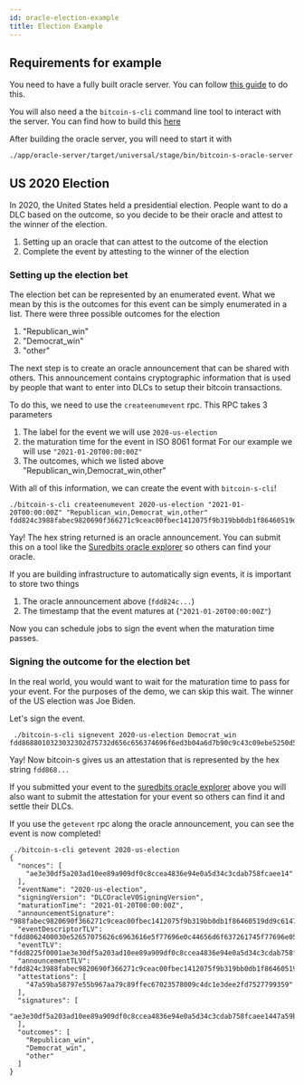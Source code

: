 ```yaml
---
id: oracle-election-example
title: Election Example
---
```


## Requirements for example

You need to have a fully built oracle server. You can follow [this guide](build-oracle-server.md) to do this.

You will also need a the `bitcoin-s-cli` command line tool to interact with the server.
You can find how to build this [here](../applications/cli.md)

After building the oracle server, you will need to start it with

```
./app/oracle-server/target/universal/stage/bin/bitcoin-s-oracle-server
```

## US 2020 Election

In 2020, the United States held a presidential election.
People want to do a DLC based on the outcome, so you decide to be
their oracle and attest to the winner of the election.

1. Setting up an oracle that can attest to the outcome of the election
2. Complete the event by attesting to the winner of the election

### Setting up the election bet

The election bet can be represented by an enumerated event. What we mean by this is the outcomes
for this event can be simply enumerated in a list. There were three possible outcomes for the election

1. "Republican_win"
2. "Democrat_win"
3. "other"

The next step is to create an oracle announcement that can be shared with others. This announcement
contains cryptographic information that is used by people that want to enter into DLCs to setup
their bitcoin transactions.

To do this, we need to use the `createenumevent` rpc. This RPC takes 3 parameters

1. The label for the event
   we will use `2020-us-election`
2. the maturation time for the event in ISO 8061 format
   For our example we will use `"2021-01-20T00:00:00Z"`
3. The outcomes, which we listed above "Republican_win,Democrat_win,other"

With all of this information, we can create the event with `bitcoin-s-cli`!

```
./bitcoin-s-cli createenumevent 2020-us-election "2021-01-20T00:00:00Z" "Republican_win,Democrat_win,other"
fdd824c3988fabec9820690f366271c9ceac00fbec1412075f9b319bb0db1f86460519dd9c61478949f2c00c35aeb8e53a1507616072cb802891e2c189a9fa65a0493de5d3b04a6d7b90c9c43c09ebe5250d583e1c3fc423219b26f6a02ec394a130000afdd8225f0001ae3e30df5a203ad10ee89a909df0c8ccea4836e94e0a5d34c3cdab758fcaee1460189600fdd8062400030e52657075626c6963616e5f77696e0c44656d6f637261745f77696e056f7468657210323032302d75732d656c656374696f6e
```

Yay! The hex string returned is an oracle announcement.
You can submit this on a tool like the [Suredbits oracle explorer](https://oracle.suredbits.com)
so others can find your oracle.

If you are building infrastructure to automatically sign events, it is important to store two things

1. The oracle announcement above (`fdd824c...`)
2. The timestamp that the event matures at (`"2021-01-20T00:00:00Z"`)

Now you can schedule jobs to sign the event when the maturation time passes.

### Signing the outcome for the election bet

In the real world, you would want to wait for the maturation time to pass for your event.
For the purposes of the demo, we can skip this wait. The winner of the US election was Joe Biden.

Let's sign the event.

```
 ./bitcoin-s-cli signevent 2020-us-election Democrat_win
fdd8688010323032302d75732d656c656374696f6ed3b04a6d7b90c9c43c09ebe5250d583e1c3fc423219b26f6a02ec394a130000a0001ae3e30df5a203ad10ee89a909df0c8ccea4836e94e0a5d34c3cdab758fcaee1447a59ba58797e55b967aa79c89ffec67023578009c4dc1e3dee2fd75277993590c44656d6f637261745f77696e
```

Yay! Now bitcoin-s gives us an attestation that is represented by the hex string `fdd868...`

If you submitted your event to the [suredbits oracle explorer](https://oracle.suredbits.com) above
you will also want to submit the attestation for your event so others can find it and settle their DLCs.

If you use the `getevent` rpc along the oracle announcement, you can see the event is now completed!

```
 ./bitcoin-s-cli getevent 2020-us-election
{
  "nonces": [
    "ae3e30df5a203ad10ee89a909df0c8ccea4836e94e0a5d34c3cdab758fcaee14"
  ],
  "eventName": "2020-us-election",
  "signingVersion": "DLCOracleV0SigningVersion",
  "maturationTime": "2021-01-20T00:00:00Z",
  "announcementSignature": "988fabec9820690f366271c9ceac00fbec1412075f9b319bb0db1f86460519dd9c61478949f2c00c35aeb8e53a1507616072cb802891e2c189a9fa65a0493de5",
  "eventDescriptorTLV": "fdd8062400030e52657075626c6963616e5f77696e0c44656d6f637261745f77696e056f74686572",
  "eventTLV": "fdd8225f0001ae3e30df5a203ad10ee89a909df0c8ccea4836e94e0a5d34c3cdab758fcaee1460189600fdd8062400030e52657075626c6963616e5f77696e0c44656d6f637261745f77696e056f7468657210323032302d75732d656c656374696f6e",
  "announcementTLV": "fdd824c3988fabec9820690f366271c9ceac00fbec1412075f9b319bb0db1f86460519dd9c61478949f2c00c35aeb8e53a1507616072cb802891e2c189a9fa65a0493de5d3b04a6d7b90c9c43c09ebe5250d583e1c3fc423219b26f6a02ec394a130000afdd8225f0001ae3e30df5a203ad10ee89a909df0c8ccea4836e94e0a5d34c3cdab758fcaee1460189600fdd8062400030e52657075626c6963616e5f77696e0c44656d6f637261745f77696e056f7468657210323032302d75732d656c656374696f6e",
  "attestations": [
    "47a59ba58797e55b967aa79c89ffec67023578009c4dc1e3dee2fd7527799359"
  ],
  "signatures": [
    "ae3e30df5a203ad10ee89a909df0c8ccea4836e94e0a5d34c3cdab758fcaee1447a59ba58797e55b967aa79c89ffec67023578009c4dc1e3dee2fd7527799359"
  ],
  "outcomes": [
    "Republican_win",
    "Democrat_win",
    "other"
  ]
}
```
